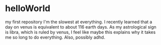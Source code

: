 # helloWorld
my first repository
I'm the slowest at everything. I recently learned that a day on venus is equivalent to about 116 earth days. As my astrological sign is libra, which is ruled by venus, I feel like maybe this explains why it takes me so long to do everything. Also, possibly adhd. 
